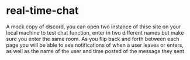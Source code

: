 # real-time-chat

A mock copy of discord, you can open two instance of thise site on your local machine to test
chat function, enter in two different names but make sure you enter the same room. As you flip
back and forth between each page you will be able to see notifications of when a user leaves
or enters, as well as the name of the user and time posted of the message they sent
